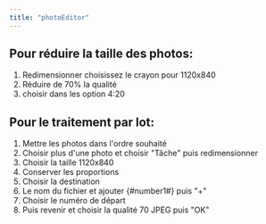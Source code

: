 ```yaml
---
title: "photoEditor"
---
```


## Pour réduire la taille des photos:
1. Redimensionner choisissez le crayon pour 1120x840 
2. Réduire de 70% la qualité
3. choisir dans les option 4:20
## Pour le traitement par lot:
1. Mettre les photos dans l'ordre souhaité
2. Choisir plus d'une photo et choisir "Tâche" puis redimensionner
3. Choisir la taille  1120x840
4. Conserver les proportions
5. Choisir la destination
6. Le nom du fichier et ajouter {#number1#} puis "+"
7. Choisir le numéro de départ
8. Puis revenir et choisir la qualité 70 JPEG puis "OK"